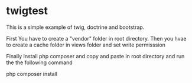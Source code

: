 twigtest
========

This is a simple example of twig, doctrine and bootstrap.

First You have to create a "vendor" folder in root directory.
Then you hvae to create a cache folder in views folder and set write permisssion

Finally Install php composer and copy and paste in root directory and run the the following command

php composer install


